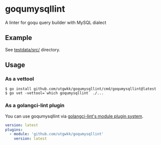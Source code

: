 # goqumysqllint

A linter for goqu query builder with MySQL dialect

## Example

See [testdata/src/](./testdata/src/) directory.

## Usage

### As a vettool

```
$ go install github.com/utgwkk/goqumysqllint/cmd/goqumysqllint@latest
$ go vet -vettool=`which goqumysqllint` ./...
```

### As a golangci-lint plugin

You can use goqumysqllint via [golangci-lint's module plugin system](https://golangci-lint.run/plugins/module-plugins/).

```yaml
version: latest
plugins:
  - module: 'github.com/utgwkk/goqumysqllint'
    version: latest
```
